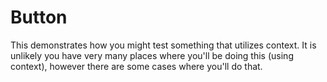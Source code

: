 # Button

This demonstrates how you might test something that utilizes context.
It is unlikely you have very many places where you'll be doing this
(using context), however there are some cases where you'll do that.
